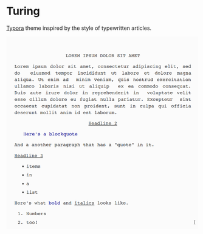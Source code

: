 # Turing

[Typora](https://typora.io/) theme inspired by the style of typewritten articles.

![Screenshot of this Typora theme](screenshot.png)
